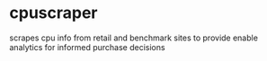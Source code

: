 # cpuscraper
scrapes cpu info from retail and benchmark sites to provide enable analytics for informed purchase decisions
